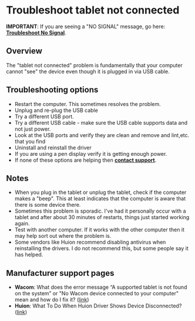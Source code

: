 # Troubleshoot tablet not connected

**IMPORTANT**: If you are seeing a "NO SIGNAL" message, go here: [**Troubleshoot No Signal**](troubleshoot-no-signal.md).&#x20;

## Overview

The "tablet not connected" problem is fundamentally that your computer cannot "see" the device even though it is plugged in via USB cable.

## Troubleshooting options

* Restart the computer. This sometimes resolves the problem.
* Unplug and re-plug the USB cable
* Try a different USB port.
* Try a different USB cable - make sure the USB cable supports data and not just power.
* Look at the USB ports and verify they are clean and remove and lint,etc. that you find
* Uninstall and reinstall the driver
* If you are using a pen display verify it is getting enough power.
* If none of these options are helping then [**contact support**](../guides/general/contacting-support.md).

## Notes

* When you plug in the tablet or unplug the tablet, check if the computer makes a "beep". This at least indicates that the computer is aware that there is some device there.
* Sometimes this problem is sporadic. I've had it personally occur with a tablet and after about 30 minutes of restarts, things just started working again.
* Test with another computer. If it works with the other computer then it may help sort out where the problem is.
* Some vendors like Huion recommend disabling antivirus when reinstalling the drivers. I do not recommend this, but some people say it has helped.

## Manufacturer support pages

* **Wacom**: What does the error message “A supported tablet is not found on the system” or "No Wacom device connected to your computer" mean and how do I fix it? ([link](https://support.wacom.com/hc/en-us/articles/1500006339862))
* **Huion**: What To Do When Huion Driver Shows Device Disconnected?  ([link](https://support.huion.com/en/support/solutions/articles/44001163422-what-to-do-when-huion-driver-shows-device-disconnected-))

